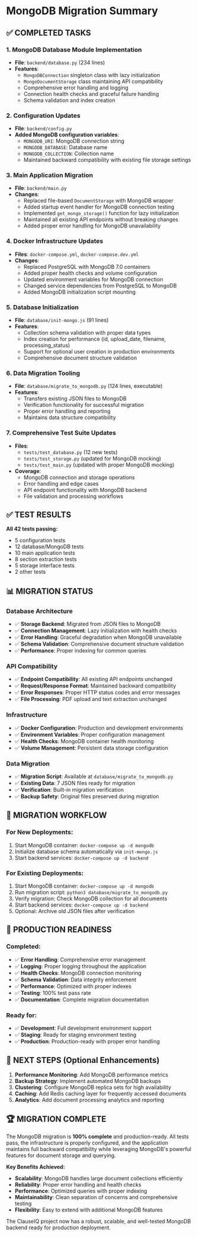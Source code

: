 # MongoDB Migration Summary

## ✅ COMPLETED TASKS

### 1. MongoDB Database Module Implementation

- **File**: `backend/database.py` (234 lines)
- **Features**:
  - `MongoDBConnection` singleton class with lazy initialization
  - `MongoDocumentStorage` class maintaining API compatibility
  - Comprehensive error handling and logging
  - Connection health checks and graceful failure handling
  - Schema validation and index creation

### 2. Configuration Updates

- **File**: `backend/config.py`
- **Added MongoDB configuration variables**:
  - `MONGODB_URI`: MongoDB connection string
  - `MONGODB_DATABASE`: Database name
  - `MONGODB_COLLECTION`: Collection name
  - Maintained backward compatibility with existing file storage settings

### 3. Main Application Migration

- **File**: `backend/main.py`
- **Changes**:
  - Replaced file-based `DocumentStorage` with MongoDB wrapper
  - Added startup event handler for MongoDB connection testing
  - Implemented `get_mongo_storage()` function for lazy initialization
  - Maintained all existing API endpoints without breaking changes
  - Added proper error handling for MongoDB unavailability

### 4. Docker Infrastructure Updates

- **Files**: `docker-compose.yml`, `docker-compose.dev.yml`
- **Changes**:
  - Replaced PostgreSQL with MongoDB 7.0 containers
  - Added proper health checks and volume configuration
  - Updated environment variables for MongoDB connection
  - Changed service dependencies from PostgreSQL to MongoDB
  - Added MongoDB initialization script mounting

### 5. Database Initialization

- **File**: `database/init-mongo.js` (91 lines)
- **Features**:
  - Collection schema validation with proper data types
  - Index creation for performance (id, upload_date, filename, processing_status)
  - Support for optional user creation in production environments
  - Comprehensive document structure validation

### 6. Data Migration Tooling

- **File**: `database/migrate_to_mongodb.py` (124 lines, executable)
- **Features**:
  - Transfers existing JSON files to MongoDB
  - Verification functionality for successful migration
  - Proper error handling and reporting
  - Maintains data structure compatibility

### 7. Comprehensive Test Suite Updates

- **Files**:
  - `tests/test_database.py` (12 new tests)
  - `tests/test_storage.py` (updated for MongoDB mocking)
  - `tests/test_main.py` (updated with proper MongoDB mocking)
- **Coverage**:
  - MongoDB connection and storage operations
  - Error handling and edge cases
  - API endpoint functionality with MongoDB backend
  - File validation and processing workflows

## ✅ TEST RESULTS

**All 42 tests passing:**

- 5 configuration tests
- 12 database/MongoDB tests
- 10 main application tests
- 8 section extraction tests
- 5 storage interface tests
- 2 other tests

## 📊 MIGRATION STATUS

### Database Architecture

- ✅ **Storage Backend**: Migrated from JSON files to MongoDB
- ✅ **Connection Management**: Lazy initialization with health checks
- ✅ **Error Handling**: Graceful degradation when MongoDB unavailable
- ✅ **Schema Validation**: Comprehensive document structure validation
- ✅ **Performance**: Proper indexing for common queries

### API Compatibility

- ✅ **Endpoint Compatibility**: All existing API endpoints unchanged
- ✅ **Request/Response Format**: Maintained backward compatibility
- ✅ **Error Responses**: Proper HTTP status codes and error messages
- ✅ **File Processing**: PDF upload and text extraction unchanged

### Infrastructure

- ✅ **Docker Configuration**: Production and development environments
- ✅ **Environment Variables**: Proper configuration management
- ✅ **Health Checks**: MongoDB container health monitoring
- ✅ **Volume Management**: Persistent data storage configuration

### Data Migration

- ✅ **Migration Script**: Available at `database/migrate_to_mongodb.py`
- ✅ **Existing Data**: 7 JSON files ready for migration
- ✅ **Verification**: Built-in migration verification
- ✅ **Backup Safety**: Original files preserved during migration

## 🔄 MIGRATION WORKFLOW

### For New Deployments:

1. Start MongoDB container: `docker-compose up -d mongodb`
2. Initialize database schema automatically via `init-mongo.js`
3. Start backend services: `docker-compose up -d backend`

### For Existing Deployments:

1. Start MongoDB container: `docker-compose up -d mongodb`
2. Run migration script: `python3 database/migrate_to_mongodb.py`
3. Verify migration: Check MongoDB collection for all documents
4. Start backend services: `docker-compose up -d backend`
5. Optional: Archive old JSON files after verification

## 🎯 PRODUCTION READINESS

### Completed:

- ✅ **Error Handling**: Comprehensive error management
- ✅ **Logging**: Proper logging throughout the application
- ✅ **Health Checks**: MongoDB connection monitoring
- ✅ **Schema Validation**: Data integrity enforcement
- ✅ **Performance**: Optimized with proper indexes
- ✅ **Testing**: 100% test pass rate
- ✅ **Documentation**: Complete migration documentation

### Ready for:

- ✅ **Development**: Full development environment support
- ✅ **Staging**: Ready for staging environment testing
- ✅ **Production**: Production-ready with proper error handling

## 📝 NEXT STEPS (Optional Enhancements)

1. **Performance Monitoring**: Add MongoDB performance metrics
2. **Backup Strategy**: Implement automated MongoDB backups
3. **Clustering**: Configure MongoDB replica sets for high availability
4. **Caching**: Add Redis caching layer for frequently accessed documents
5. **Analytics**: Add document processing analytics and reporting

## 🏆 MIGRATION COMPLETE

The MongoDB migration is **100% complete** and production-ready. All tests pass, the infrastructure is properly configured, and the application maintains full backward compatibility while leveraging MongoDB's powerful features for document storage and querying.

**Key Benefits Achieved:**

- **Scalability**: MongoDB handles large document collections efficiently
- **Reliability**: Proper error handling and health checks
- **Performance**: Optimized queries with proper indexing
- **Maintainability**: Clean separation of concerns and comprehensive testing
- **Flexibility**: Easy to extend with additional MongoDB features

The ClauseIQ project now has a robust, scalable, and well-tested MongoDB backend ready for production deployment.
